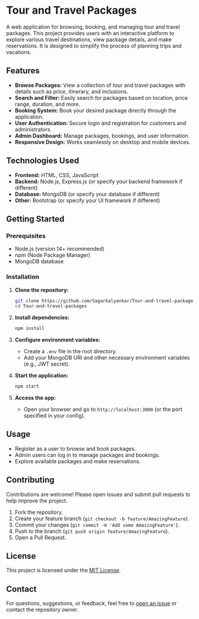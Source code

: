 # Tour and Travel Packages

A web application for browsing, booking, and managing tour and travel packages. This project provides users with an interactive platform to explore various travel destinations, view package details, and make reservations. It is designed to simplify the process of planning trips and vacations.

## Features

- **Browse Packages:** View a collection of tour and travel packages with details such as price, itinerary, and inclusions.
- **Search and Filter:** Easily search for packages based on location, price range, duration, and more.
- **Booking System:** Book your desired package directly through the application.
- **User Authentication:** Secure login and registration for customers and administrators.
- **Admin Dashboard:** Manage packages, bookings, and user information.
- **Responsive Design:** Works seamlessly on desktop and mobile devices.

## Technologies Used

- **Frontend:** HTML, CSS, JavaScript
- **Backend:** Node.js, Express.js (or specify your backend framework if different)
- **Database:** MongoDB (or specify your database if different)
- **Other:** Bootstrap (or specify your UI framework if different)

## Getting Started

### Prerequisites

- Node.js (version 14+ recommended)
- npm (Node Package Manager)
- MongoDB database

### Installation

1. **Clone the repository:**
   ```bash
   git clone https://github.com/Sagarkalyankar/Tour-and-travel-packages.git
   cd Tour-and-travel-packages
   ```

2. **Install dependencies:**
   ```bash
   npm install
   ```

3. **Configure environment variables:**
   - Create a `.env` file in the root directory.
   - Add your MongoDB URI and other necessary environment variables (e.g., JWT secret).

4. **Start the application:**
   ```bash
   npm start
   ```

5. **Access the app:**
   - Open your browser and go to `http://localhost:3000` (or the port specified in your config).

## Usage

- Register as a user to browse and book packages.
- Admin users can log in to manage packages and bookings.
- Explore available packages and make reservations.

## Contributing

Contributions are welcome! Please open issues and submit pull requests to help improve the project.

1. Fork the repository.
2. Create your feature branch (`git checkout -b feature/AmazingFeature`).
3. Commit your changes (`git commit -m 'Add some AmazingFeature'`).
4. Push to the branch (`git push origin feature/AmazingFeature`).
5. Open a Pull Request.

## License

This project is licensed under the [MIT License](LICENSE).

## Contact

For questions, suggestions, or feedback, feel free to [open an issue](https://github.com/Sagarkalyankar/Tour-and-travel-packages/issues) or contact the repository owner.
